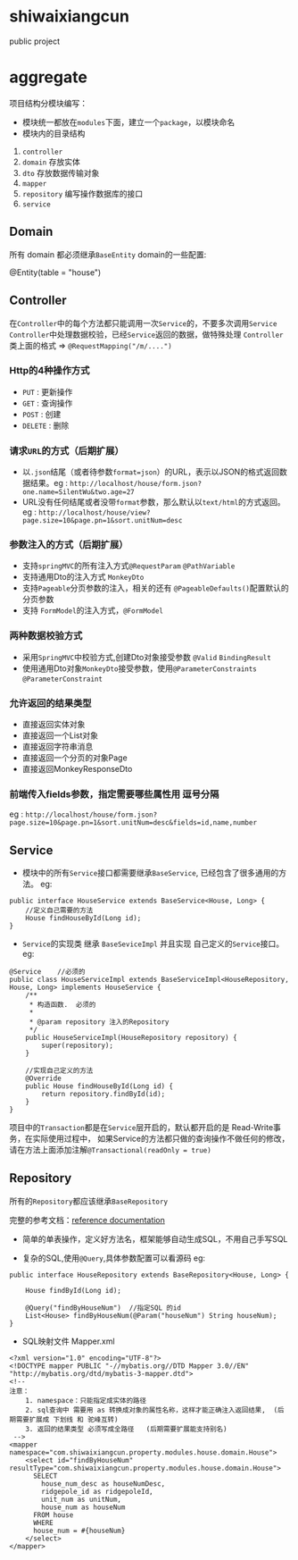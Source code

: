 # shiwaixiangcun
public project
# aggregate

项目结构分模块编写：
- 模块统一都放在`modules`下面，建立一个`package`，以模块命名
- 模块内的目录结构
1.  `controller`
2. `domain`           存放实体
3. `dto`                存放数据传输对象
4. `mapper`
5. `repository`      编写操作数据库的接口
6. `service`

## Domain

所有 domain 都必须继承`BaseEntity`
domain的一些配置:

@Entity(table = "house")



## Controller

在`Controller`中的每个方法都只能调用一次`Service`的，不要多次调用`Service`
`Controller`中处理数据校验，已经`Service`返回的数据，做特殊处理
`Controller` 类上面的格式   => `@RequestMapping("/m/....")`

### Http的4种操作方式

- `PUT` : 更新操作
- `GET` : 查询操作
- `POST` : 创建
- `DELETE` : 删除

### 请求`URL`的方式（后期扩展）

- 以`.json`结尾（或者待参数`format=json`）的URL，表示以JSON的格式返回数据结果。eg : `http://localhost/house/form.json?one.name=SilentWu&two.age=27`
- URL没有任何结尾或者没带`format`参数，那么默认以`text/html`的方式返回。eg : `http://localhost/house/view?page.size=10&page.pn=1&sort.unitNum=desc`

### 参数注入的方式（后期扩展）
- 支持`springMVC`的所有注入方式`@RequestParam`    `@PathVariable`
- 支持通用Dto的注入方式 `MonkeyDto`
- 支持`Pageable`分页参数的注入，相关的还有  `@PageableDefaults()`配置默认的分页参数
- 支持 `FormModel`的注入方式，`@FormModel`

### 两种数据校验方式
- 采用`SpringMVC`中校验方式,创建Dto对象接受参数  `@Valid`   `BindingResult`
- 使用通用Dto对象`MonkeyDto`接受参数，使用`@ParameterConstraints`   `@ParameterConstraint`


### 允许返回的结果类型
- 直接返回实体对象
- 直接返回一个List对象
- 直接返回字符串消息
- 直接返回一个分页的对象Page
- 直接返回MonkeyResponseDto

### 前端传入fields参数，指定需要哪些属性用 逗号分隔
eg : `http://localhost/house/form.json?page.size=10&page.pn=1&sort.unitNum=desc&fields=id,name,number`

## Service

- 模块中的所有`Service`接口都需要继承`BaseService`, 已经包含了很多通用的方法。 eg:
```
public interface HouseService extends BaseService<House, Long> {
    //定义自己需要的方法
    House findHouseById(Long id);
}
```

- `Service`的实现类 继承 `BaseSeviceImpl` 并且实现 自己定义的`Service`接口。eg:
```
@Service    //必须的
public class HouseServiceImpl extends BaseServiceImpl<HouseRepository, House, Long> implements HouseService {
    /**
     * 构造函数.  必须的
     *
     * @param repository 注入的Repository
     */
    public HouseServiceImpl(HouseRepository repository) {
        super(repository);
    }

    //实现自己定义的方法
    @Override
    public House findHouseById(Long id) {
        return repository.findById(id);
    }
}
```

项目中的`Transaction`都是在`Service`层开启的，默认都开启的是 Read-Write事务，在实际使用过程中，
如果Service的方法都只做的查询操作不做任何的修改，请在方法上面添加注解`@Transactional(readOnly = true)`


## Repository
所有的`Repository`都应该继承`BaseRepository`

完整的参考文档：[reference documentation][1]

- 简单的单表操作，定义好方法名，框架能够自动生成SQL，不用自己手写SQL

- 复杂的SQL,使用`@Query`,具体参数配置可以看源码  eg:
```
public interface HouseRepository extends BaseRepository<House, Long> {

    House findById(Long id);

    @Query("findByHouseNum")  //指定SQL 的id
    List<House> findByHouseNum(@Param("houseNum") String houseNum);
}
```


- SQL映射文件 Mapper.xml
```
<?xml version="1.0" encoding="UTF-8"?>
<!DOCTYPE mapper PUBLIC "-//mybatis.org//DTD Mapper 3.0//EN" "http://mybatis.org/dtd/mybatis-3-mapper.dtd">
<!--
注意：
    1. namespace：只能指定成实体的路径
    2. sql查询中 需要用 as 转换成对象的属性名称，这样才能正确注入返回结果,  (后期需要扩展成 下划线 和 驼峰互转)
    3. 返回的结果类型 必须写成全路径   (后期需要扩展能支持别名)
 -->
<mapper namespace="com.shiwaixiangcun.property.modules.house.domain.House">
    <select id="findByHouseNum" resultType="com.shiwaixiangcun.property.modules.house.domain.House">
      SELECT
        house_num_desc as houseNumDesc,
        ridgepole_id as ridgepoleId,
        unit_num as unitNum,
        house_num as houseNum
      FROM house
      WHERE
      house_num = #{houseNum}
    </select>
</mapper>
```

[1]:http://www.ifrabbit.com/



